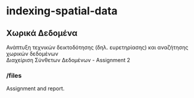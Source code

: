 # indexing-spatial-data

## Χωρικά Δεδομένα
Ανάπτυξη τεχνικών δεικτοδότησης (δηλ. ευρετηρίασης) και αναζήτησης χωρικών δεδομένων  
Διαχείριση Σύνθετων Δεδομένων - Assignment 2

### /files
Αssignment and report.
